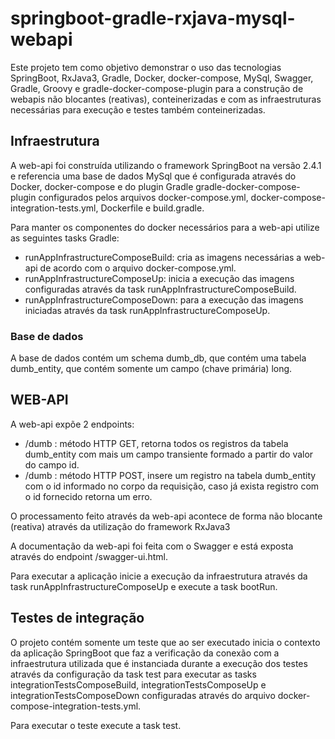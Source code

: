 # springboot-gradle-rxjava-mysql-webapi

Este projeto tem como objetivo demonstrar o uso das tecnologias SpringBoot, RxJava3, Gradle, Docker, docker-compose, MySql, Swagger, Gradle, Groovy e gradle-docker-compose-plugin para a construção de webapis não blocantes (reativas), conteinerizadas e com as infraestruturas necessárias para execução e testes também conteinerizadas.

## Infraestrutura
A web-api foi construída utilizando o framework SpringBoot na versão 2.4.1 e referencia uma base de dados MySql que é configurada através do Docker, docker-compose e do plugin Gradle gradle-docker-compose-plugin configurados pelos arquivos docker-compose.yml, docker-compose-integration-tests.yml, Dockerfile e build.gradle.

Para manter os componentes do docker necessários para a web-api utilize as seguintes tasks Gradle:
* runAppInfrastructureComposeBuild: cria as imagens necessárias a web-api de acordo com o arquivo docker-compose.yml.
* runAppInfrastructureComposeUp: inicia a execução das imagens configuradas através da task runAppInfrastructureComposeBuild.
* runAppInfrastructureComposeDown: para a execução das imagens iniciadas através da task runAppInfrastructureComposeUp.

### Base de dados
A base de dados contém um schema dumb_db, que contém uma tabela dumb_entity, que contém somente um campo (chave primária) long.

## WEB-API
A web-api expõe 2 endpoints:
* /dumb : método HTTP GET, retorna todos os registros da tabela dumb_entity com mais um campo transiente formado a partir do valor do campo id.
* /dumb : método HTTP POST, insere um registro na tabela dumb_entity com o id informado no corpo da requisição, caso já exista registro com o id fornecido retorna um erro.

O processamento feito através da web-api acontece de forma não blocante (reativa) através da utilização do framework RxJava3 

A documentação da web-api foi feita com o Swagger e está exposta através do endpoint /swagger-ui.html.

Para executar a aplicação inicie a execução da infraestrutura através da task runAppInfrastructureComposeUp e execute a task bootRun.

## Testes de integração
O projeto contém somente um teste que ao ser executado inicia o contexto da aplicação SpringBoot que faz a verificação da conexão com a infraestrutura utilizada que é instanciada durante a execução dos testes através da configuração da task test para executar as tasks integrationTestsComposeBuild, integrationTestsComposeUp e integrationTestsComposeDown configuradas através do arquivo docker-compose-integration-tests.yml.

Para executar o teste execute a task test.
